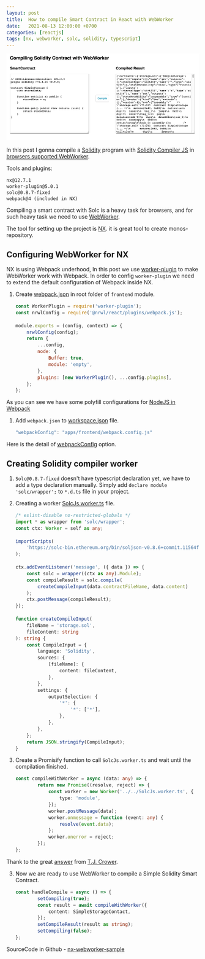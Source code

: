 ```yaml
---
layout: post
title:  How to compile Smart Contract in React with WebWorker
date:   2021-08-13 12:00:00 +0700
categories: [reactjs]
tags: [nx, webworker, solc, solidity, typescript]
---
```


![Demo Compiling Solidity Smart Contract in React with WebWorker](/assets/img/2021-08-13-react-webworker-compile-solidity.png)

In this post I gonna compile a [Solidity](https://docs.soliditylang.org/) program with [Solidity Compiler JS](https://github.com/ethereum/solc-js) in [browsers supported WebWorker](https://caniuse.com/webworkers).

Tools and plugins:
```
nx@12.7.1
worker-plugin@5.0.1
solc@0.8.7-fixed
webpack@4 (included in NX)
```

Compiling a smart contract with Solc is a heavy task for browsers, and for such heavy task we need to use [WebWorker](https://developer.mozilla.org/en-US/docs/Web/API/Web_Workers_API/Using_web_workers).

The tool for setting up the project is [NX](https://nx.dev/). it is great tool to create monos-repository.

## Configuring WebWorker for NX

NX is using Webpack underhood, In this post we use [worker-plugin](https://www.npmjs.com/package/worker-plugin) to make WebWorker work with Webpack. In order to config `worker-plugin` we need to extend the default configuration of Webpack inside NX.

1. Create [webpack.json](https://github.com/vanduc1102/coinconket/blob/master/apps/frontend/webpack.config.js) in root folder of `frontend` module.

	```js
	const WorkerPlugin = require('worker-plugin');
	const nrwlConfig = require('@nrwl/react/plugins/webpack.js');

	module.exports = (config, context) => {
		nrwlConfig(config);
		return {
			...config,
			node: {
				Buffer: true,
				module: 'empty',
			},
			plugins: [new WorkerPlugin(), ...config.plugins],
		};
	};
	```
As you can see we have some polyfill configurations for [NodeJS in Webpack](https://v4.webpack.js.org/configuration/node/)

1. Add `webpack.json` to [workspace.json](https://github.com/vanduc1102/reactjs-practices/blob/main/projects/nx-webworker-sample/workspace.json#L24) file.

	```js
	"webpackConfig": "apps/frontend/webpack.config.js"
	```
Here is the detail of [webpackConfig](https://nx.dev/latest/react/web/build#webpackconfig) option.

## Creating Solidity compiler worker

1. `Solc@0.8.7-fixed` doesn't have typescript declaration yet, we have to add a type declaration manually. Simply add `declare module 'solc/wrapper';` to `*.d.ts` file in your project.

1. Creating a worker [SolcJs.worker.ts](https://github.com/vanduc1102/reactjs-practices/blob/main/projects/nx-webworker-sample/apps/frontend/src/SolcJs.worker.ts) file.

	```ts
	/* eslint-disable no-restricted-globals */
	import * as wrapper from 'solc/wrapper';
	const ctx: Worker = self as any;

	importScripts(
		'https://solc-bin.ethereum.org/bin/soljson-v0.8.6+commit.11564f7e.js'
	);

	ctx.addEventListener('message', ({ data }) => {
		const solc = wrapper((ctx as any).Module);
		const compileResult = solc.compile(
			createCompileInput(data.contractFileName, data.content)
		);
		ctx.postMessage(compileResult);
	});

	function createCompileInput(
		fileName = 'storage.sol',
		fileContent: string
	): string {
		const CompileInput = {
			language: 'Solidity',
			sources: {
				[fileName]: {
					content: fileContent,
				},
			},
			settings: {
				outputSelection: {
					'*': {
						'*': ['*'],
					},
				},
			},
		};
		return JSON.stringify(CompileInput);
	}
	```

2. Create a Promisify function to call `SolcJs.worker.ts` and wait until the compilation finished.
	```ts
	const compileWithWorker = async (data: any) => {
			return new Promise((resolve, reject) => {
				const worker = new Worker('../../SolcJs.worker.ts', {
					type: 'module',
				});
				worker.postMessage(data);
				worker.onmessage = function (event: any) {
					resolve(event.data);
				};
				worker.onerror = reject;
			});
	};
	```
Thank to the great [answer](https://stackoverflow.com/questions/41423905/wait-for-several-web-workers-to-finish) from [T.J. Crower](https://stackoverflow.com/users/157247/t-j-crowder).

3. Now we are ready to use WebWorker to compile a Simple Solidity Smart Contract.
	```ts
	const handleCompile = async () => {
			setCompiling(true);
			const result = await compileWithWorker({
				content: SimpleStorageContact,
			});
			setCompileResult(result as string);
			setCompiling(false);
	};
	```

SourceCode in Github - [nx-webworker-sample](https://github.com/vanduc1102/reactjs-practices/tree/main/projects/nx-webworker-sample)
